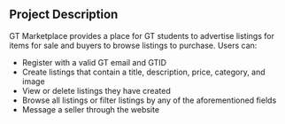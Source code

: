 ## Project Description
GT Marketplace provides a place for GT students to advertise listings for items for sale and buyers to browse listings to purchase. Users can:
* Register with a valid GT email and GTID
* Create listings that contain a title, description, price, category, and image
* View or delete listings they have created
* Browse all listings or filter listings by any of the aforementioned fields
* Message a seller through the website